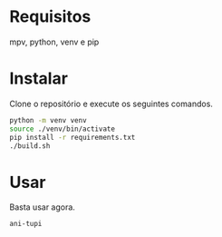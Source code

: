 # Requisitos
mpv, python, venv e pip

# Instalar
Clone o repositório e execute os seguintes comandos.
```bash
python -m venv venv
source ./venv/bin/activate
pip install -r requirements.txt
./build.sh
```

# Usar
Basta usar agora.
```bash
ani-tupi
```
